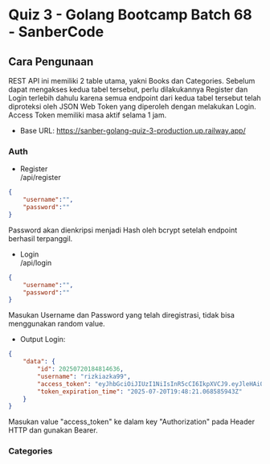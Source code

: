# Quiz 3 - Golang Bootcamp Batch 68 - SanberCode

## Cara Pengunaan
REST API ini memiliki 2 table utama, yakni Books dan Categories. Sebelum dapat mengakses kedua tabel tersebut, perlu dilakukannya Register dan Login terlebih dahulu karena semua endpoint dari kedua tabel tersebut telah diproteksi oleh JSON Web Token yang diperoleh dengan melakukan Login. Access Token memiliki masa aktif selama 1 jam.

- Base URL: https://sanber-golang-quiz-3-production.up.railway.app/

### Auth
- Register</br>
/api/register</br>
```json
{
    "username":"",
    "password":""
}
```
Password akan dienkripsi menjadi Hash oleh bcrypt setelah endpoint berhasil terpanggil.

- Login</br>
/api/login</br>
```json
{
    "username":"",
    "password":""
}
```
Masukan Username dan Password yang telah diregistrasi, tidak bisa menggunakan random value.
- Output Login:</br>
```json
{
    "data": {
        "id": 20250720184814636,
        "username": "rizkiazka99",
        "access_token": "eyJhbGciOiJIUzI1NiIsInR5cCI6IkpXVCJ9.eyJleHAiOjE3NTMwNDA5MDEsImlkIjoiMjAyNTA3MjAxODQ4MTQ2MzYifQ.MpGLLQw2jqJ_4QlsCs-RooFoRhgk0Zd7cYu-a_T1fxA",
        "token_expiration_time": "2025-07-20T19:48:21.068585943Z"
    }
}
```
Masukan value "access_token" ke dalam key "Authorization" pada Header HTTP dan gunakan Bearer.

### Categories
